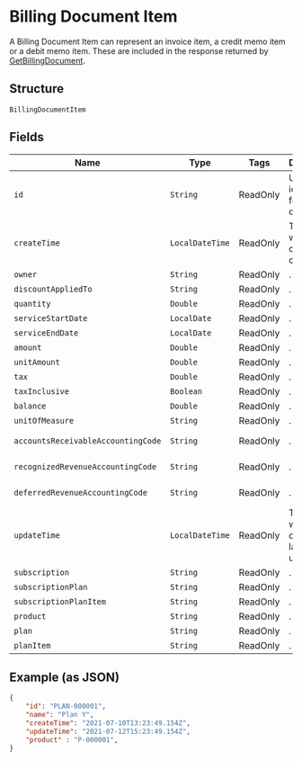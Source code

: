 
# Billing Document Item

A Billing Document Item can represent an invoice item, a credit memo item or a debit memo item. These are included in the response returned by [GetBillingDocument](/doc/billing-document.md#get-billing-document).

## Structure

`BillingDocumentItem`

## Fields

| Name | Type | Tags | Description | Getter |
|  --- | --- | --- | --- | --- |
| `id` | `String` | ReadOnly | Unique identifier for the object. | String getId() |
| `createTime` | `LocalDateTime` | ReadOnly | Time at which the object was created. | LocalDateTime getCreateTime() |
| `owner` | `String` | ReadOnly | . | String getOwner() |
| `discountAppliedTo` | `String` | ReadOnly | . | String getDiscountAppliedTo() |
| `quantity` | `Double` | ReadOnly | . | Double getQuantity() |
| `serviceStartDate` | `LocalDate` | ReadOnly | . | LocalDate getServiceStartTime() |
| `serviceEndDate` | `LocalDate` | ReadOnly | . | LocalDate getServiceEndTime() |
| `amount` | `Double` | ReadOnly | . | Double getAmount() |
| `unitAmount` | `Double` | ReadOnly | . | Double getUnitAmount() |
| `tax` | `Double` | ReadOnly | . | Double getTax() |
| `taxInclusive` | `Boolean` | ReadOnly | . | Boolean getTaxInclusive() |
| `balance` | `Double` | ReadOnly | . | Double getBalance() |
| `unitOfMeasure` | `String` | ReadOnly | . | String getUnitOfMeasure() |
| `accountsReceivableAccountingCode` | `String` | ReadOnly | . | String getAccountsReceivableAccountingCode() |
| `recognizedRevenueAccountingCode` | `String` | ReadOnly | . | String getRecognizedRevenueAccountingCode() |
| `deferredRevenueAccountingCode` | `String` | ReadOnly | . | String getDeferredRevenueAccountingCode() |
| `updateTime` | `LocalDateTime` | ReadOnly | Time at which the object was last updated. | LocalDateTime getUpdateTime() |
| `subscription` | `String` | ReadOnly | . | String getSubscription() |
| `subscriptionPlan` | `String` | ReadOnly | . | String getSubscriptionPlan() |
| `subscriptionPlanItem` | `String` | ReadOnly | . | String getSubscriptionPlanItem() |
| `product` | `String` | ReadOnly | . | String getProduct() |
| `plan` | `String` | ReadOnly | . | String getPlan() |
| `planItem` | `String` | ReadOnly | . | String getPlan() |

## Example (as JSON)

```json
{
    "id": "PLAN-000001",
    "name": "Plan Y",
    "createTime": "2021-07-10T13:23:49.154Z",
    "updateTime": "2021-07-12T15:23:49.154Z",
    "product" : "P-000001",
}
```
